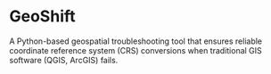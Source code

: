 # GeoShift
A Python-based geospatial troubleshooting tool that ensures reliable coordinate reference system (CRS) conversions when traditional GIS software (QGIS, ArcGIS) fails.
